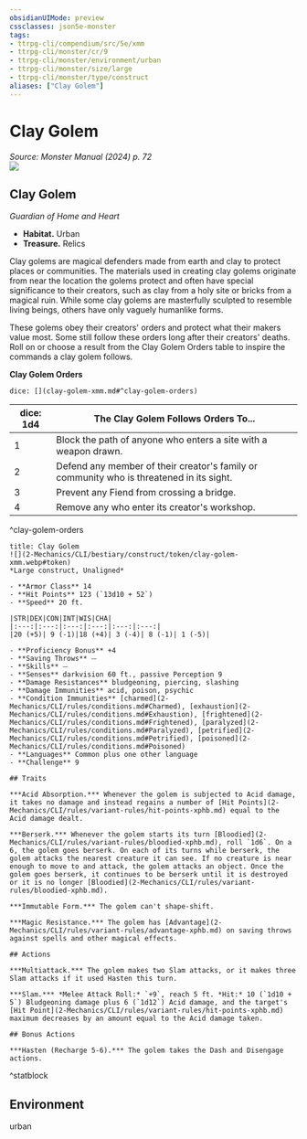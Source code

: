 ```yaml
---
obsidianUIMode: preview
cssclasses: json5e-monster
tags:
- ttrpg-cli/compendium/src/5e/xmm
- ttrpg-cli/monster/cr/9
- ttrpg-cli/monster/environment/urban
- ttrpg-cli/monster/size/large
- ttrpg-cli/monster/type/construct
aliases: ["Clay Golem"]
---
```

# Clay Golem
*Source: Monster Manual (2024) p. 72*  
![](2-Mechanics/CLI/bestiary/construct/img/clay-golem.webp#right)

## Clay Golem

*Guardian of Home and Heart*

- **Habitat.** Urban  
- **Treasure.** Relics  

Clay golems are magical defenders made from earth and clay to protect places or communities. The materials used in creating clay golems originate from near the location the golems protect and often have special significance to their creators, such as clay from a holy site or bricks from a magical ruin. While some clay golems are masterfully sculpted to resemble living beings, others have only vaguely humanlike forms.

These golems obey their creators' orders and protect what their makers value most. Some still follow these orders long after their creators' deaths. Roll on or choose a result from the Clay Golem Orders table to inspire the commands a clay golem follows.

**Clay Golem Orders**

`dice: [](clay-golem-xmm.md#^clay-golem-orders)`

| dice: 1d4 | The Clay Golem Follows Orders To... |
|-----------|-------------------------------------|
| 1 | Block the path of anyone who enters a site with a weapon drawn. |
| 2 | Defend any member of their creator's family or community who is threatened in its sight. |
| 3 | Prevent any Fiend from crossing a bridge. |
| 4 | Remove any who enter its creator's workshop. |
^clay-golem-orders

```ad-statblock
title: Clay Golem
![](2-Mechanics/CLI/bestiary/construct/token/clay-golem-xmm.webp#token)
*Large construct, Unaligned*

- **Armor Class** 14 
- **Hit Points** 123 (`13d10 + 52`) 
- **Speed** 20 ft.

|STR|DEX|CON|INT|WIS|CHA|
|:---:|:---:|:---:|:---:|:---:|:---:|
|20 (+5)| 9 (-1)|18 (+4)| 3 (-4)| 8 (-1)| 1 (-5)|

- **Proficiency Bonus** +4
- **Saving Throws** ⏤
- **Skills** ⏤
- **Senses** darkvision 60 ft., passive Perception 9
- **Damage Resistances** bludgeoning, piercing, slashing
- **Damage Immunities** acid, poison, psychic
- **Condition Immunities** [charmed](2-Mechanics/CLI/rules/conditions.md#Charmed), [exhaustion](2-Mechanics/CLI/rules/conditions.md#Exhaustion), [frightened](2-Mechanics/CLI/rules/conditions.md#Frightened), [paralyzed](2-Mechanics/CLI/rules/conditions.md#Paralyzed), [petrified](2-Mechanics/CLI/rules/conditions.md#Petrified), [poisoned](2-Mechanics/CLI/rules/conditions.md#Poisoned)
- **Languages** Common plus one other language
- **Challenge** 9

## Traits

***Acid Absorption.*** Whenever the golem is subjected to Acid damage, it takes no damage and instead regains a number of [Hit Points](2-Mechanics/CLI/rules/variant-rules/hit-points-xphb.md) equal to the Acid damage dealt.

***Berserk.*** Whenever the golem starts its turn [Bloodied](2-Mechanics/CLI/rules/variant-rules/bloodied-xphb.md), roll `1d6`. On a 6, the golem goes berserk. On each of its turns while berserk, the golem attacks the nearest creature it can see. If no creature is near enough to move to and attack, the golem attacks an object. Once the golem goes berserk, it continues to be berserk until it is destroyed or it is no longer [Bloodied](2-Mechanics/CLI/rules/variant-rules/bloodied-xphb.md).

***Immutable Form.*** The golem can't shape-shift.

***Magic Resistance.*** The golem has [Advantage](2-Mechanics/CLI/rules/variant-rules/advantage-xphb.md) on saving throws against spells and other magical effects.

## Actions

***Multiattack.*** The golem makes two Slam attacks, or it makes three Slam attacks if it used Hasten this turn.

***Slam.*** *Melee Attack Roll:* `+9`, reach 5 ft. *Hit:* 10 (`1d10 + 5`) Bludgeoning damage plus 6 (`1d12`) Acid damage, and the target's [Hit Point](2-Mechanics/CLI/rules/variant-rules/hit-points-xphb.md) maximum decreases by an amount equal to the Acid damage taken.

## Bonus Actions

***Hasten (Recharge 5-6).*** The golem takes the Dash and Disengage actions.
```
^statblock

## Environment

urban